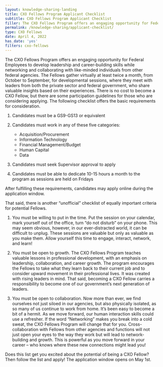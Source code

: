 ```yaml
---
layout: knowledge-sharing-landing
title: CXO Fellows Program Applicant Checklist
subtitle: CXO Fellows Program Applicant Checklist
filler: The CXO Fellows Program offers an engaging opportunity for Federal Employees to develop leadership and career-building skills while networking and collaborating with like-minded individuals from other federal agencies.
permalink: /knowledge-sharing/applicant-checklist/
type: CXO Fellows
date: April 4, 2022
has_date: 'yes'
filters: cxo-fellows
---
```


The CXO Fellows Program offers an engaging opportunity for Federal Employees to develop leadership and career-building skills while networking and collaborating with like-minded individuals from other federal agencies. The Fellows gather virtually at least twice a month, from October to September, for developmental sessions, where they meet with leaders from both the private sector and federal government, who share valuable insights based on their experiences. There is no cost to become a CXO Fellow, but there are some participation guidelines for those who are considering applying. The following checklist offers the basic requirements for consideration.

1.	Candidates must be a GS9-GS13 or equivalent

2.	Candidates must work in any of these five categories:
    - Acquisition/Procurement
    - Information Technology
    - Financial Management/Budget
    - Human Capital
    - Data

3.	Candidates must seek Supervisor approval to apply

4.	Candidates must be able to dedicate 10-15 hours a month to the program as sessions are held on Fridays

After fulfilling these requirements, candidates may apply online during the application window.

That said, there is another “unofficial” checklist of equally important criteria for potential Fellows.

1.	You must be willing to put in the time. Put the session on your calendar, mark yourself out of the office, turn “do not disturb” on your phone. This may seem obvious, however, in our ever-distracted world, it can be difficult to unplug. These sessions are valuable but only as valuable as you make them. Allow yourself this time to engage, interact, network, and learn!

2.	You must be open to growth. The CXO Fellows Program teaches valuable lessons in professional development, with an emphasis on leadership, collaboration, and career growth. The program encourages the Fellows to take what they learn back to their current job and to consider upward movement in their professional lives. It was created with rising leaders in mind. That said, becoming a CXO Fellow carries a responsibility to become one of our government’s next generation of leaders.

3.	You must be open to collaboration. Now more than ever, we find ourselves not just siloed in our agencies, but also physically isolated, as so many of us continue to work from home. It’s been easy to become a bit of a hermit. As we move forward, our human interaction skills could use a refresher. If the word “Networking” makes you break into a cold sweat, the CXO Fellows Program will change that for you. Cross-collaboration with Fellows from other agencies and functions will not just open your eyes to the way they work but will lead to network-building and growth. This is powerful as you move forward in your career – who knows where these new connections might lead you!

Does this list get you excited about the potential of being a CXO Fellow? Then follow the list and apply! The application window opens on May 1st.